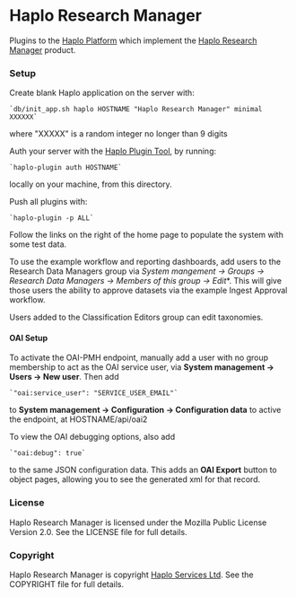
# Haplo Research Manager

Plugins to the [Haplo Platform](http://haplo.org) which implement the [Haplo Research Manager](http://www.research-manager.co.uk) product.


### Setup

Create blank Haplo application on the server with:

    `db/init_app.sh haplo HOSTNAME "Haplo Research Manager" minimal XXXXXX`

where "XXXXX" is a random integer no longer than 9 digits

Auth your server with the [Haplo Plugin Tool](http://docs.haplo.org/dev/tool/plugin), by running:
	
	`haplo-plugin auth HOSTNAME`

locally on your machine, from this directory.

Push all plugins with:

	`haplo-plugin -p ALL`

Follow the links on the right of the home page to populate the system with some test data.

To use the example workflow and reporting dashboards, add users to the Research Data Managers group via *System mangement -> Groups -> Research Data Managers -> Members of this group -> Edit**. This will give those users the ability to approve datasets via the example Ingest Approval workflow.

Users added to the Classification Editors group can edit taxonomies.

#### OAI Setup

To activate the OAI-PMH endpoint, manually add a user with no group membership to act as the OAI service user, via 
**System management -> Users -> New user**. Then add

	`"oai:service_user": "SERVICE_USER_EMAIL"`

to **System management -> Configuration -> Configuration data** to active the endpoint, at HOSTNAME/api/oai2

To view the OAI debugging options, also add

	`"oai:debug": true`

to the same JSON configuration data. This adds an **OAI Export** button to object pages, allowing you to see the generated xml for that record.


### License

Haplo Research Manager is licensed under the Mozilla Public License Version 2.0. See the LICENSE file for full details.

### Copyright

Haplo Research Manager is copyright [Haplo Services Ltd](http://www.haplo-services.com). See the COPYRIGHT file for full details.
